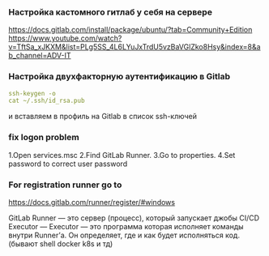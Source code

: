 ### Настройка кастомного гитлаб у себя на сервере
https://docs.gitlab.com/install/package/ubuntu/?tab=Community+Edition
https://www.youtube.com/watch?v=TftSa_xJKXM&list=PLg5SS_4L6LYuJxTrdU5vzBaVGlZko8Hsy&index=8&ab_channel=ADV-IT



### Настройка двухфакторную аутентификацию в Gitlab
```yaml
ssh-keygen -o
cat ~/.ssh/id_rsa.pub
```
и вставляем в профиль на Gitlab в список ssh-ключей

### fix logon problem
1.Open services.msc
2.Find GitLab Runner.
3.Go to properties.
4.Set password to correct user password

### For registration runner go to
https://docs.gitlab.com/runner/register/#windows

GitLab Runner — это сервер (процесс), который запускает джобы CI/CD
Executor — Executor — это программа которая исполняет команды внутри Runner’а. Он определяет, где и как будет исполняться код. (бывают shell docker k8s и тд)

